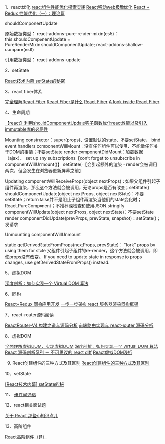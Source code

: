 1、react优化
[react组件性能优化探索实践](http://imweb.io/topic/577512fe732b4107576230b9)
[React移动web极致优化](https://github.com/lcxfs1991/blog/issues/8)
[React + Redux 性能优化（一）：理论篇](https://juejin.im/post/5a4ce1e76fb9a045204c9f6b)

shouldComponentUpdate

原始数据类型：
react-addons-pure-render-mixin(es5)：
this.shouldComponentUpdate = PureRenderMixin.shouldComponentUpdate;
react-addons-shallow-compare(es6)

引用数据类型：
react-addons-update

2、setState

[React技术内幕 setState的秘密](https://github.com/MrErHu/blog/issues/20)

3、react fiber体系

[完全理解React Fiber](http://www.ayqy.net/blog/dive-into-react-fiber/)
[React Fiber是什么](https://zhuanlan.zhihu.com/p/26027085)
[React Fiber](https://juejin.im/post/5ab7b3a2f265da2378403e57)
[A look inside React Fiber](http://makersden.io/blog/look-inside-fiber/)

4、生命周期

[【react】利用shouldComponentUpdate钩子函数优化react性能以及引入immutable库的必要性](http://www.cnblogs.com/penghuwan/p/6707254.html)

Mounting
    constructor：super(props)、设置默认的state、不要setState、 bind event handlers
    componentWillMount：没有任何组件可以使用，不能做任何关于DOM的事情；不要setState
    render
    componentDidMount：加载数据（ajax）、 set up any subscriptions【don’t forget to unsubscribe in componentWillUnmount()】
        setState()【会引起额外的渲染 - render会被调用两次，但会发生在浏览器更新屏幕之前】
    

Updating
    componentWillReceiveProps(object nextProps)：如果父组件引起子组件再渲染，那么这个方法就会被调用，无论props是否有改变；setState()
    shouldComponentUpdate(object nextProps, object nextState)：不要setState；return false并不是阻止子组件再渲染当他们的state变化时；React.PureComponent；不推荐深检查和使用JSON.stringify
    componentWillUpdate(object nextProps, object nextState)：不要setState
    render
    componentDidUpdate(prevProps, prevState, snapshot)：setState()；发请求

Unmounting
    componentWillUnmount
    
static getDerivedStateFromProps(nextProps, prevState)：
“fork” props by using them for state
父组件引起子组件的re-render，这个方法就会被调用，即使props没有改变。
 If you need to update state in response to props changes, use getDerivedStateFromProps() instead.
 
5、虚拟DOM

[深度剖析：如何实现一个 Virtual DOM 算法](https://github.com/livoras/blog/issues/13)

6、同构

[React+Redux 同构应用开发](http://www.aliued.com/?p=3077)
[一步一步架构 react 服务器渲染同构框架](https://juejin.im/entry/59082b67da2f60005d1418c5)

7、react-router源码阅读

[ReactRouter-V4 构建之道与源码分析](https://zhuanlan.zhihu.com/p/25696969)
[前端路由实现与 react-router 源码分析 ](https://github.com/joeyguo/blog/issues/2)

8、虚拟DOM

[全面理解虚拟DOM，实现虚拟DOM](https://foio.github.io/virtual-dom/)
[深度剖析：如何实现一个 Virtual DOM 算法](https://segmentfault.com/a/1190000004029168)
    [React 源码剖析系列 － 不可思议的 react diff](https://zhuanlan.zhihu.com/p/20346379?refer=purerender)
[React虚拟DOM浅析](http://www.alloyteam.com/2015/10/react-virtual-analysis-of-the-dom/)

9. React创建组件的三种方式及其区别
[React创建组件的三种方式及其区别](https://www.cnblogs.com/wonyun/p/5930333.html)

10、setState

[[React技术内幕] setState的秘](https://github.com/MrErHu/blog/issues/20)

11、
[组件间通信](http://www.alloyteam.com/2016/01/some-methods-of-reactjs-communication-between-components/)

12、react相关面试题

[关于 React 那些小知识点儿](https://juejin.im/entry/5a4c25e1f265da432529ae36)

13、高阶组件

[React高阶组件（译）](http://imweb.io/topic/5907038a2739bbed32f60dad)